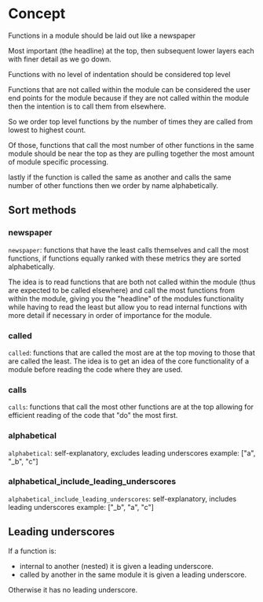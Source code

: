 # Concept
Functions in a module should be laid out like a newspaper

Most important (the headline) at the top, then subsequent lower layers each with finer detail as we go down.

Functions with no level of indentation should be considered top level

Functions that are not called within the module can be considered the user end points for the module because if they are not called within the module then the intention is to call them from elsewhere.

So we order top level functions by the number of times they are called from lowest to highest count.

Of those, functions that call the most number of other functions in the same module should be near the top as they are pulling together the most amount of module specific processing.

lastly if the function is called the same as another and calls the same number of other functions then we order by name alphabetically.

## Sort methods

### newspaper
`newspaper`: functions that have the least calls themselves and call the most functions, if functions equally ranked with these metrics they are sorted alphabetically. 

The idea is to read functions that are both not called within the module (thus are expected to be called elsewhere) and call the most functions from within the module, giving you the "headline" of the modules functionality while having to read the least but allow you to read internal functions with more detail if necessary in order of importance for the module.

### called
`called`: functions that are called the most are at the top moving to those that are called the least. The idea is to get an idea of the core functionality of a module before reading the code where they are used.


### calls
`calls`: functions that call the most other functions are at the top allowing for efficient reading of the code that "do" the most first.

### alphabetical
`alphabetical`: self-explanatory, excludes leading underscores
example: ["a", "_b", "c"]

### alphabetical_include_leading_underscores
`alphabetical_include_leading_underscores`: self-explanatory, includes leading underscores
example: ["_b", "a", "c"]

## Leading underscores
If a function is:
- internal to another (nested) it is given a leading underscore.
- called by another in the same module it is given a leading underscore.

Otherwise it has no leading underscore.



